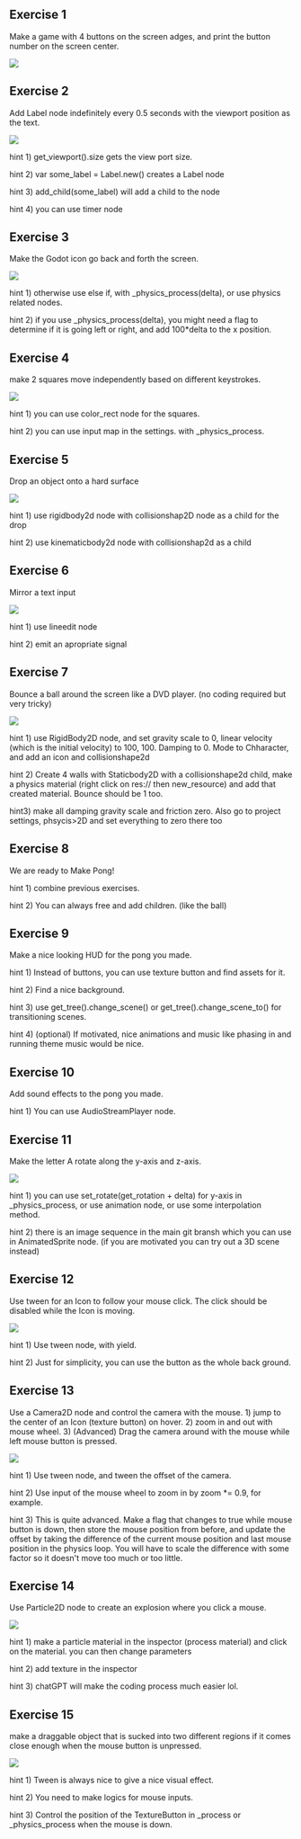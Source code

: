 ## Exercise 1
Make a game with 4 buttons on the screen adges, and print the button number on the screen center.

![](exercise1.gif)

## Exercise 2
Add Label node indefinitely every 0.5 seconds with the viewport position as the text. 

![](exercise2.mkv.gif)

hint 1) get_viewport().size gets the view port size.

hint 2) var some_label = Label.new() creates a Label node

hint 3) add_child(some_label) will add a child to the node

hint 4) you can use timer node

## Exercise 3
Make the Godot icon go back and forth the screen.

![](exercise3.gif)

hint 1) otherwise use else if, with _physics_process(delta), or use physics related nodes.

hint 2) if you use _physics_process(delta), you might need a flag to determine if it is going left or right, and add
 100*delta to the x position.



## Exercise 4
make 2 squares move independently based on different keystrokes.

![](exercise4.gif)


hint 1) you can use color_rect node for the squares.

hint 2) you can use input map in the settings. with _physics_process.


## Exercise 5
Drop an object onto a hard surface

![](exercise5.gif)

hint 1) use rigidbody2d node with collisionshap2D node as a child for the drop

hint 2) use kinematicbody2d node with collisionshap2d as a child


## Exercise 6
Mirror a text input

![](exercise6.gif)

hint 1) use lineedit node

hint 2) emit an apropriate signal


## Exercise 7
Bounce a ball around the screen like a DVD player. (no coding required but  very tricky)


![](exercise7.gif)

hint 1) use RigidBody2D node, and set gravity scale to 0, linear velocity (which is the initial velocity) to 100, 100. Damping to 0. Mode to Chharacter, and add an icon and collisionshape2d

hint 2) Create 4 walls with Staticbody2D with a collisionshape2d child, make a physics material (right click on res:// then new_resource) and add that created material. Bounce should be 1 too.

hint3) make all damping gravity scale and friction zero. Also go to project settings, phsycis>2D and set everything to zero there too 

## Exercise 8
We are ready to Make Pong!


hint 1) combine previous exercises.

hint 2) You can always free and add children. (like the ball)


## Exercise 9
Make a nice looking HUD for the pong you made.


hint 1) Instead of buttons, you can use texture button and find assets for it.

hint 2) Find a nice background.

hint 3) use get_tree().change_scene() or get_tree().change_scene_to() for transitioning scenes.

hint 4) (optional) If motivated, nice animations and music like phasing in and running theme music would be nice.


## Exercise 10
Add sound effects to the pong you made.

hint 1) You can use AudioStreamPlayer node.


## Exercise 11
Make the letter A rotate along the y-axis and z-axis.

![](exercise11.gif)

hint 1) you can use set_rotate(get_rotation + delta) for y-axis in _physics_process, or use animation node, or use some interpolation method. 

hint 2) there is an image sequence in the main git bransh which you can use in AnimatedSprite node. (if you are motivated you can try out a 3D scene instead)

## Exercise 12
Use tween for an Icon to follow your mouse click. The click should be disabled while the Icon is moving.

![](exercise12.gif)

hint 1) Use tween node, with yield.

hint 2) Just for simplicity, you can use the button as the whole back ground.

## Exercise 13
Use a Camera2D node and control the camera with the mouse. 1) jump to the center of an Icon (texture button) on hover. 2) zoom in and out with mouse wheel. 3) (Advanced) Drag the camera around with the mouse while left mouse button is pressed.

![](exercise13.gif)

hint 1) Use tween node, and tween the offset of the camera.

hint 2) Use input of the mouse wheel to zoom in by zoom *= 0.9, for example.

hint 3) This is quite advanced. Make a flag that changes to true while mouse button is down, then store the mouse position from before, and update the offset by taking the difference of the current mouse position and last mouse position in the physics loop. You will have to scale the difference with some factor so it doesn't move too much or too little.


## Exercise 14
Use Particle2D node to create an explosion where you click a mouse.

![](exercise14.gif)

hint 1) make a particle material in the inspector (process material) and click on the material. you can then change parameters

hint 2) add texture in the inspector

hint 3) chatGPT will make the coding process much easier lol.

## Exercise 15
make a draggable object that is sucked into two different regions if it comes close enough when the mouse button is unpressed.

![](exercise15.gif)

hint 1) Tween is always nice to give a nice visual effect.

hint 2) You need to make logics for mouse inputs.

hint 3) Control the position of the TextureButton in _process or _physics_process when the mouse is down.
